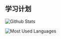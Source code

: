 <h2>学习计划</h2>	

![Github Stats](https://github-readme-stats.vercel.app/api?username=shufuya&show_icons=true&theme=dark&count_private=true) 

![Most Used Languages](https://github-readme-stats.vercel.app/api/top-langs/?username=shufuya&theme=dark&layout=compact) 
